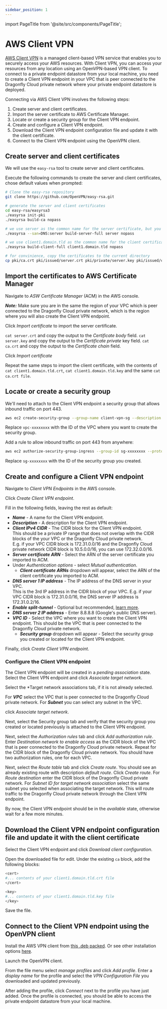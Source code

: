 ```yaml
---
sidebar_position: 1
---
```


import PageTitle from '@site/src/components/PageTitle';

# AWS Client VPN

<PageTitle title="Connecting with AWS Client VPN | Dragonfly Cloud" />

[AWS Client VPN](https://docs.aws.amazon.com/vpn/latest/clientvpn-admin/what-is.html) is a managed client-based VPN service that enables you to securely access your AWS resources. With Client VPN, you can access your resources from any location using an OpenVPN-based VPN client.
To connect to a private endpoint datastore from your local machine, you need to create a Client VPN endpoint in your VPC that is peer connected to the Dragonfly Cloud private network where your private endpoint datastore is deployed.

Connecting via AWS Client VPN involves the following steps:

1. Create server and client certificates.
2. Import the server certificate to AWS Certificate Manager.
3. Locate or create a security group for the Client VPN endpoint.
4. Create and configure a Client VPN endpoint.
5. Download the Client VPN endpoint configuration file and update it with the client certificate.
6. Connect to the Client VPN endpoint using the OpenVPN client.

## Create server and client certificates

We will use the `easy-rsa` tool to create server and client certificates.

Execute the following commands to create the server and client certificates, chose default values when prompted:

``` bash
# Clone the easy-rsa repository
git clone https://github.com/OpenVPN/easy-rsa.git

# generate the server and client certificates
cd easy-rsa/easyrsa3
./easyrsa init-pki
./easyrsa build-ca nopass

# we use server as the common name for the server certificate, but you can use any name
./easyrsa --san=DNS:server build-server-full server nopass

# we use client1.domain.tld as the common name for the client certificate, but you can use any name
./easyrsa build-client-full client1.domain.tld nopass

# for convinience, copy the certificates to the current directory
cp pki/ca.crt pki/issued/server.crt pki/private/server.key pki/issued/client1.domain.tld.crt pki/private/client1.domain.tld.key .
```

## Import the certificates to AWS Certificate Manager

Navigate to *ASW Certificate Manager* (ACM) in the AWS console.

***Note:*** Make sure you are in the same the region of your VPC which is peer connected to the Dragonfly Cloud private network, which is the region where you will also create the Client VPN endpoint.

Click *Import certificate* to import the server certificate.

`cat server.crt` and copy the output to the *Certificate body* field.
`cat server.key` and copy the output to the *Certificate private* key field.
`cat ca.crt` and copy the output to the *Certificate chain* field.

Click *Import certificate*

Repeat the same steps to import the client certificate, with the contents of `cat client1.domain.tld.crt`, `cat client1.domain.tld.key` and the same `cat ca.crt file`.

## Locate or create a security group

We'll need to attach to the Client VPN endpoint a security group that allows inbound traffic on port 443.

```bash
aws ec2 create-security-group --group-name client-vpn-sg --description "Client VPN security group" --vpc-id vpc-xxxxxxxx
```

Replace `vpc-xxxxxxxx` with the ID of the VPC where you want to create the security group.

Add a rule to allow inbound traffic on port 443 from anywhere:

```bash
aws ec2 authorize-security-group-ingress --group-id sg-xxxxxxxx --protocol tcp --port 443 --cidr 0.0.0.0/0
```

Replace `sg-xxxxxxxx` with the ID of the security group you created.

## Create and configure a Client VPN endpoint

Navigate to *Client VPN Endpoints* in the AWS console.

Click *Create Client VPN endpoint*.

Fill in the following fields, leaving the rest as default:

- ***Name*** - A name for the Client VPN endpoint.
- ***Description*** - A description for the Client VPN endpoint.
- ***Client IPv4 CIDR*** - The CIDR block for the Client VPN endpoint.  
  This should be a private IP range that does not overlap with the CIDR blocks of the your VPC or the Dragonfly Cloud private network.  
  E.g. if your VPC CIDR block is 172.31.0.0/16 and the Dragonfly Cloud private network CIDR block is 10.5.0.0/16, you can use 172.32.0.0/16.
- ***Server certificate ARN*** - Select the ARN of the server certificate you imported to ACM.
- Under *Authentication options* - select *Mutual authentication*.
  - ***Client certificate ARNs*** dropdown will appear, select the ARN of the client certificate you imported to ACM.
- ***DNS server 1 IP address*** - The IP address of the DNS server in your VPC.  
  This is the 3rd IP address in the CIDR block of your VPC. E.g. if your VPC CIDR block is 172.31.0.0/16, the DNS server IP address is 172.31.0.2/16.
- ***Enable split-tunnel*** - Optional but recommended, [learn more](https://docs.aws.amazon.com/vpn/latest/clientvpn-admin/split-tunnel-vpn.html).
- ***DNS server 2 IP address*** - Enter 8.8.8.8 (Google's public DNS server).
- ***VPC ID*** - Select the VPC where you want to create the Client VPN endpoint. This should be the VPC that is peer connected to the Dragonfly Cloud private network.
  - ***Security group*** dropdown will appear - Select the security group you created or located for the Client VPN endpoint.

Finally, click *Create Client VPN endpoint*.

### Configure the Client VPN endpoint

The Client VPN endpoint will be created in a *pending association* state.
Select the Client VPN endpoint and click *Associate target network*.

Select the *Target network associations tab, if it is not already selected.

For ***VPC*** select the VPC that is peer connected to the Dragonfly Cloud private network.
For ***Subnet*** you can select any subnet in the VPC.

click *Associate target network*.

Next, select the Security group tab and verify that the security group you created or located previously is attached to the Client VPN endpoint.

Next, select the *Authorization rules* tab and click *Add authorization rule*.
Enter *Destination network to enable access* as the CIDR block of the VPC that is peer connected to the Dragonfly Cloud private network.
Repeat for the CIDR block of the Dragonfly Cloud private network.
You should have two authorization rules, one for each VPC.

Next, select the *Route table* tab and click *Create route*.
You should see an already existing route with description *default route*.
Click *Create route*.
For *Route destination* enter the CIDR block of the Dragonfly Cloud private network.
For *Subnet ID for target network association* select the same subnet you selected when associating the target network.
This will route traffic to the Dragonfly Cloud private network through the Client VPN endpoint.

By now, the Client VPN endpoint should be in the *available* state, otherwise wait for a few more minutes.

## Download the Client VPN endpoint configuration file and update it with the client certificate

Select the Client VPN endpoint and click *Download client configuration*.

Open the downloaded file for edit.
Under the existing `ca` block, add the following blocks:

```bash
<cert>
#... contents of your client1.domain.tld.crt file
</cert>

<key>
#... contents of your client1.domain.tld.key file
</key>
```

Save the file.

## Connect to the Client VPN endpoint using the OpenVPN client

Install the AWS VPN client from [this .deb packed](https://d20adtppz83p9s.cloudfront.net/GTK/latest/awsvpnclient_amd64.deb).
Or see other installation options [here](hhttps://docs.aws.amazon.com/vpn/latest/clientvpn-user/client-vpn-connect-linux-install.html).

Launch the OpenVPN client.

From the file menu select *manage profiles* and click *Add profile*.
Enter a *display name* for the profile and select the *VPN Configuration File* you downloaded and updated previously.

After adding the profile, click *Connect* next to the profile you have just added.
Once the profile is connected, you should be able to access the private endpoint datastore from your local machine.
